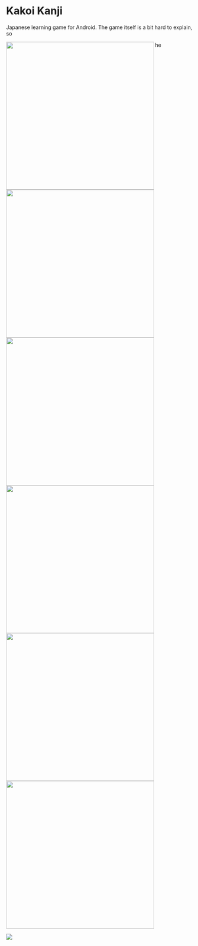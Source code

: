 # Kakoi Kanji
Japanese learning game for Android. The game itself is a bit hard to explain, so 

<img src="Screenshots/step1.jpg" width=400 align="left"> he
<img src="Screenshots/step2.jpg" width=400>
<img src="Screenshots/step3.jpg" width=400>
<img src="Screenshots/step4.jpg" width=400>
<img src="Screenshots/step5.jpg" width=400>
<img src="Screenshots/step6.jpg" width=400>


<img src="Screenshots/correctmockup.jpg">
